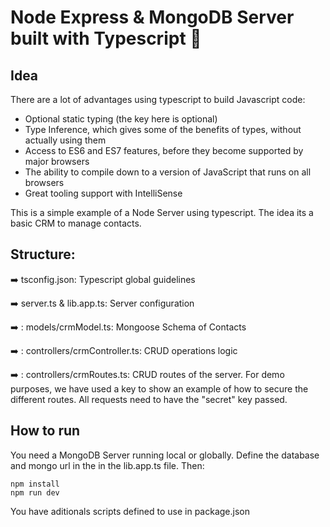# Node Express & MongoDB Server built with Typescript :floppy_disk:


## Idea

There are a lot of advantages using typescript to build Javascript code:

- Optional static typing (the key here is optional)
- Type Inference, which gives some of the benefits of types, without actually using them
- Access to ES6 and ES7 features, before they become supported by major browsers
- The ability to compile down to a version of JavaScript that runs on all browsers
- Great tooling support with IntelliSense

This is a simple example of a Node Server using typescript. 
The idea its a basic CRM to manage contacts.

## Structure:

:arrow_right: tsconfig.json: Typescript global guidelines

:arrow_right: server.ts & lib.app.ts: Server configuration

:arrow_right: : models/crmModel.ts: Mongoose Schema of Contacts

:arrow_right: : controllers/crmController.ts: CRUD operations logic

:arrow_right: : controllers/crmRoutes.ts: CRUD routes of the server. For demo purposes, we have used a key to show an example of how to secure the different routes. All requests need to have the "secret" key passed.

## How to run

You need a MongoDB Server running local or globally. 
Define the database and mongo url in the in the lib.app.ts file.
Then:

```
npm install
npm run dev
```

You have aditionals scripts defined to use in package.json







